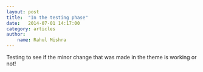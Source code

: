 ```yaml
---
layout: post
title:  "In the testing phase"
date:   2014-07-01 14:17:00
category: articles
author:
	name: Rahul Mishra
---
```


Testing to see if the minor change that was made in the theme is working or not!